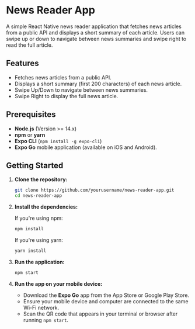 # News Reader App

A simple React Native news reader application that fetches news articles from a public API and displays a short summary of each article. Users can swipe up or down to navigate between news summaries and swipe right to read the full article.

## Features

- Fetches news articles from a public API.
- Displays a short summary (first 200 characters) of each news article.
- Swipe Up/Down to navigate between news summaries.
- Swipe Right to display the full news article.

## Prerequisites

- **Node.js** (Version >= 14.x)
- **npm** or **yarn**
- **Expo CLI** (`npm install -g expo-cli`)
- **Expo Go** mobile application (available on iOS and Android).

## Getting Started

1. **Clone the repository:**

   ```bash
   git clone https://github.com/yourusername/news-reader-app.git
   cd news-reader-app
   ```

2. **Install the dependencies:**

   If you're using npm:

   ```bash
   npm install
   ```

   If you're using yarn:

   ```bash
   yarn install
   ```

3. **Run the application:**

   ```bash
   npm start
   ```

4. **Run the app on your mobile device:**

   - Download the **Expo Go** app from the App Store or Google Play Store.
   - Ensure your mobile device and computer are connected to the same Wi-Fi network.
   - Scan the QR code that appears in your terminal or browser after running `npm start`.
